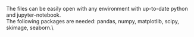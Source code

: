 The files can be easily open with any environment with up-to-date python and jupyter-notebook.\
The following packages are needed: pandas, numpy, matplotlib, scipy, skimage, seaborn.\
